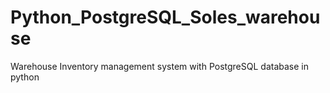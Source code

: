 # Python_PostgreSQL_Soles_warehouse
Warehouse Inventory management system with PostgreSQL database in python
